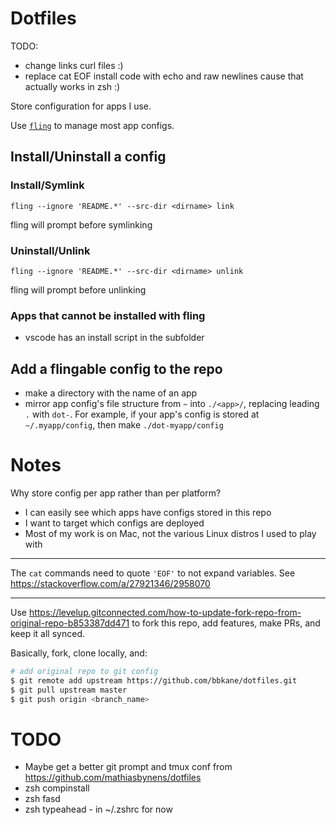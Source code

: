 # Dotfiles

TODO:

- change links curl files :)
- replace cat EOF install code with echo and raw newlines cause that actually works in zsh :)

Store configuration for apps I use.

Use [`fling`](https://github.com/bbkane/fling/) to manage most app configs.

## Install/Uninstall a config

### Install/Symlink

```
fling --ignore 'README.*' --src-dir <dirname> link
```

fling will prompt before symlinking

### Uninstall/Unlink

```
fling --ignore 'README.*' --src-dir <dirname> unlink
```

fling will prompt before unlinking

### Apps that cannot be installed with fling

- vscode has an install script in the subfolder

## Add a flingable config to the repo

- make a directory with the name of an app
- mirror app config's file structure from `~` into `./<app>/`, replacing leading `.` with `dot-`. For example, if your app's config is stored at `~/.myapp/config`, then make `./dot-myapp/config`

# Notes

Why store config per app rather than per platform?

- I can easily see which apps have configs stored in this repo
- I want to target which configs are deployed
- Most of my work is on Mac, not the various Linux distros I used to play with

---

The `cat` commands need to quote `'EOF'` to not expand variables. See
https://stackoverflow.com/a/27921346/2958070

---

Use https://levelup.gitconnected.com/how-to-update-fork-repo-from-original-repo-b853387dd471 to fork this repo, add features, make PRs, and keep it all synced.

Basically, fork, clone locally, and:

```bash
# add original repo to git config
$ git remote add upstream https://github.com/bbkane/dotfiles.git
$ git pull upstream master
$ git push origin <branch_name>
```

# TODO

- Maybe get a better git prompt and tmux conf from https://github.com/mathiasbynens/dotfiles
- zsh compinstall
- zsh fasd
- zsh typeahead - in ~/.zshrc for now
